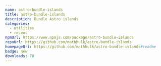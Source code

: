 ```yaml
---
name: astro-bundle-islands
title: astro-bundle-islands
description: Bundle Astro islands
categories:
  - utilities
  - recent
npmUrl: https://www.npmjs.com/package/astro-bundle-islands
repoUrl: https://github.com/mathhulk/astro-bundle-islands
homepageUrl: https://github.com/mathhulk/astro-bundle-islands#readme
badge: new
downloads: 70
---
```

